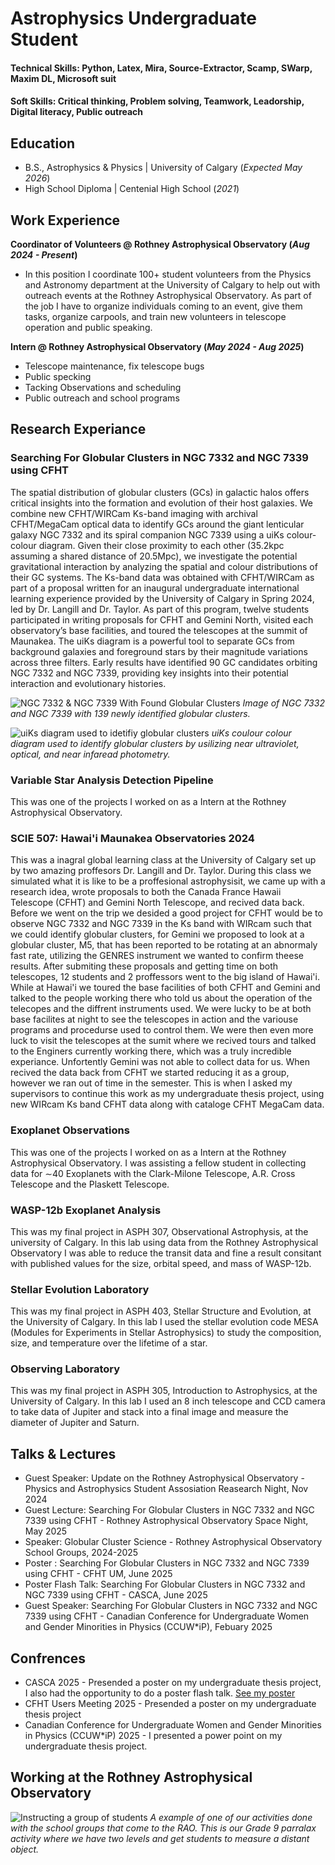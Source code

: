 # Astrophysics Undergraduate Student

#### Technical Skills: Python, Latex, Mira, Source-Extractor, Scamp, SWarp, Maxim DL, Microsoft suit
#### Soft Skills: Critical thinking, Problem solving, Teamwork, Leadorship, Digital literacy, Public outreach

## Education 			        		
- B.S., Astrophysics & Physics | University of Calgary (_Expected May 2026_)
- High School Diploma | Centenial High School (_2021_)

## Work Experience
**Coordinator of Volunteers @ Rothney Astrophysical Observatory (_Aug 2024 - Present_)**
- In this position I coordinate 100+ student volunteers from the Physics and Astronomy department at the University of Calgary to help out with outreach events at the Rothney Astrophysical Observatory. As part of the job I have to organize individuals coming to an event, give them tasks, organize carpools, and train new volunteers in telescope operation and public speaking.

**Intern @ Rothney Astrophysical Observatory (_May 2024 - Aug 2025_)**
- Telescope maintenance, fix telescope bugs
- Public specking
- Tacking Observations and scheduling
- Public outreach and school programs

## Research Experiance
### Searching For Globular Clusters in NGC 7332 and NGC 7339 using CFHT
<!--[Publication](https://www.mdpi.com/1424-8220/22/8/3048) -->

The spatial distribution of globular clusters (GCs) in galactic halos offers critical insights into the formation and evolution of their host galaxies. We combine new CFHT/WIRCam Ks-band imaging with archival CFHT/MegaCam optical data to identify GCs around the giant lenticular galaxy NGC 7332 and its spiral companion NGC 7339 using a uiKs colour-colour diagram. Given their close proximity to each other (35.2kpc assuming a shared distance of 20.5Mpc), we investigate the potential gravitational interaction by analyzing the spatial and colour distributions of their GC systems. The Ks-band data was obtained with CFHT/WIRCam as part of a proposal written for an inaugural undergraduate international learning experience provided by the University of Calgary in Spring 2024, led by Dr. Langill and Dr. Taylor. As part of this program, twelve students participated in writing proposals for CFHT and Gemini North, visited each observatory’s base facilities, and toured the telescopes at the summit of Maunakea. The uiKs diagram is a powerful tool to separate GCs from background galaxies and foreground stars by their magnitude variations across three filters. Early results have identified 90 GC candidates orbiting NGC 7332 and NGC 7339, providing key insights into their potential interaction and evolutionary histories.

![NGC 7332 & NGC 7339 With Found Globular Clusters](/assets/img/NGC7332-7339withgc.png)
*Image of NGC 7332 and NGC 7339 with 139 newly identified globular clusters.*

![uiKs diagram used to idetifiy globular clusters](/assets/img/uiks_cc_diagram_w_labbles.png)
*uiKs coulour colour diagram used to identify globular clusters by usilizing near ultraviolet, optical, and near infaread photometry.*
<!--![EEG Band Discovery](/assets/img/eeg_band_discovery.jpeg)-->

### Variable Star Analysis Detection Pipeline
<!--[Publication](https://www.mdpi.com/1424-8220/22/11/4240)-->

This was one of the projects I worked on as a Intern at the Rothney Astrophysical Observatory.

### SCIE 507: Hawai'i Maunakea Observatories 2024

This was a inagral global learning class at the University of Calgary set up by two amazing proffesors Dr. Langill and Dr. Taylor. During this class we simulated what it is like to be a proffesional astrophysisit, we came up with a research idea, wrote proposals to both the Canada France Hawaii Telescope (CFHT) and Gemini North Telescope, and recived data back. Before we went on the trip we desided a good project for CFHT would be to observe NGC 7332 and NGC 7339 in the Ks band with WIRcam such that we could identify globular clusters, for Gemini we proposed to look at a globular cluster, M5, that has been reported to be rotating at an abnormaly fast rate, utilizing the GENRES instrument we wanted to confirm theese results. After submiting these proposals and getting time on both telescopes, 12 students and 2 proffessors went to the big island of Hawai'i. While at Hawai'i we toured the base facilities of both CFHT and Gemini and talked to the people working there who told us about the operation of the telecopes and the diffrent instruments used. We were lucky to be at both base facilites at night to see the telescopes in action and the variouse programs and procedurse used to control them. We were then even more luck to visit the telescopes at the sumit where we recived tours and talked to the Enginers currently working there, which was a truly incredible experiance. Unfortently Gemini was not able to collect data for us. When recived the data back from CFHT we started reducing it as a group, however we ran out of time in the semester. This is when I asked my supervisors to continue this work as my undergraduate thesis project, using new WIRcam Ks band CFHT data along with cataloge CFHT MegaCam data. 

### Exoplanet Observations 
<!--[Publication](https://www.mdpi.com/1424-8220/22/11/4240)-->

This was one of the projects I worked on as a Intern at the Rothney Astrophysical Observatory. I was assisting a fellow student in collecting data for ∼40 Exoplanets with the Clark-Milone Telescope, A.R. Cross Telescope and the Plaskett Telescope.

### WASP-12b Exoplanet Analysis
<!--[Publication](https://www.mdpi.com/1424-8220/22/11/4240)-->

This was my final project in ASPH 307, Observational Astrophysis, at the university of Calgary. In this lab using data from the Rothney Astrophysical Observatory I was able to reduce the transit data and fine a result consitant with published values for the size, orbital speed, and mass of WASP-12b.

### Stellar Evolution Laboratory 
<!--[Publication](https://www.mdpi.com/1424-8220/22/11/4240)-->

This was my final project in ASPH 403, Stellar Structure and Evolution, at the University of Calgary. In this lab I used the stellar evolution code MESA (Modules for Experiments in Stellar Astrophysics) to study the composition, size, and temperature over the lifetime of a star.

### Observing Laboratory 
<!--[Publication](https://www.mdpi.com/1424-8220/22/11/4240)-->

This was my final project in ASPH 305, Introduction to Astrophysics, at the University of Calgary. In this lab I used an 8 inch telescope and CCD camera to take data of Jupiter and stack into a final image and measure the diameter of Jupiter and Saturn.

<!--![Bike Study](/assets/img/bike_study.jpeg)-->

## Talks & Lectures
- Guest Speaker: Update on the Rothney Astrophysical Observatory  - Physics and Astrophysics Student Assosiation Reasearch Night, Nov 2024
- Guest Lecture: Searching For Globular Clusters in NGC 7332 and NGC 7339 using CFHT - Rothney Astrophysical Observatory Space Night, May 2025
- Speaker: Globular Cluster Science - Rothney Astrophysical Observatory School Groups, 2024-2025
- Poster :  Searching For Globular Clusters in NGC 7332 and NGC 7339 using CFHT - CFHT UM, June 2025
- Poster Flash Talk:  Searching For Globular Clusters in NGC 7332 and NGC 7339 using CFHT - CASCA, June 2025
- Guest Speaker: Searching For Globular Clusters in NGC 7332 and NGC 7339 using CFHT - Canadian Conference for Undergraduate Women and Gender Minorities in Physics (CCUW*iP), Febuary 2025

<!--- [Data Science YouTube](https://www.youtube.com/channel/UCa9gErQ9AE5jT2DZLjXBIdA)-->

## Confrences
- CASCA 2025 - Presended a poster on my undergraduate thesis project, I also had the opportunity to do a poster flash talk. <a href="/assets/img/HLenz-CASCAPoster.pdf" type="application/pdf" target="_blank">See my poster</a>
- CFHT Users Meeting 2025 - Presended a poster on my undergraduate thesis project
- Canadian Conference for Undergraduate Women and Gender Minorities in Physics (CCUW*iP) 2025 - I presented a power point on my undergraduate thesis project.

## Working at the Rothney Astrophysical Observatory
![Instructing a group of students](/assets/img/grade9_activity.jpg)
*A example of one of our activities done with the school groups that come to the RAO. This is our Grade 9 parralax activity where we have two levels and get students to measure a distant object.*

<!---## Publications
1. Talebi S., Lary D.J., Wijeratne L. OH., and Lary, T. Modeling Autonomic Pupillary Responses from External Stimuli Using Machine Learning (2019). DOI: 10.26717/BJSTR.2019.20.003446
2. Wijeratne, L.O.; Kiv, D.R.; Aker, A.R.; Talebi, S.; Lary, D.J. Using Machine Learning for the Calibration of Airborne Particulate Sensors. Sensors 2020, 20, 99.
3. Lary, D.J.; Schaefer, D.; Waczak, J.; Aker, A.; Barbosa, A.; Wijeratne, L.O.H.; Talebi, S.; Fernando, B.; Sadler, J.; Lary, T.; Lary, M.D. Autonomous Learning of New Environments with a Robotic Team Employing Hyper-Spectral Remote Sensing, Comprehensive In-Situ Sensing and Machine Learning. Sensors 2021, 21, 2240. https://doi.org/10.3390/s21062240
4. Zhang, Y.; Wijeratne, L.O.H.; Talebi, S.; Lary, D.J. Machine Learning for Light Sensor Calibration. Sensors 2021, 21, 6259. https://doi.org/10.3390/s21186259
5. Talebi, S.; Waczak, J.; Fernando, B.; Sridhar, A.; Lary, D.J. Data-Driven EEG Band Discovery with Decision Trees. Preprints 2022, 2022030145 (doi: 10.20944/preprints202203.0145.v1).
6. Fernando, B.A.; Sridhar, A.; Talebi, S.; Waczak, J.; Lary, D.J. Unsupervised Blink Detection Using Eye Aspect Ratio Values. Preprints 2022, 2022030200 (doi: 10.20944/preprints202203.0200.v1).
7. Talebi, S. et al. Decoding Physical and Cognitive Impacts of PM Concentrations at Ultra-fine Scales, 29 March 2022, PREPRINT (Version 1) available at Research Square [https://doi.org/10.21203/rs.3.rs-1499191/v1]
8. Lary, D.J. et al. (2022). Machine Learning, Big Data, and Spatial Tools: A Combination to Reveal Complex Facts That Impact Environmental Health. In: Faruque, F.S. (eds) Geospatial Technology for Human Well-Being and Health. Springer, Cham. https://doi.org/10.1007/978-3-030-71377-5_12
9. Wijerante, L.O.H. et al. (2022). Advancement in Airborne Particulate Estimation Using Machine Learning. In: Faruque, F.S. (eds) Geospatial Technology for Human Well-Being and Health. Springer, Cham. https://doi.org/10.1007/978-3-030-71377-5_13-->

<!-- - [Data Science Blog](https://medium.com/@shawhin)-->
